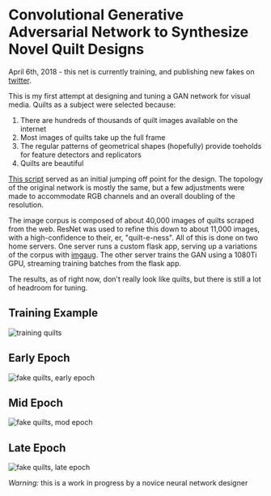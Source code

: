 # Convolutional Generative Adversarial Network to Synthesize Novel Quilt Designs

April 6th, 2018 - this net is currently training, and publishing new fakes on [twitter](https://twitter.com/penetrails).

This is my first attempt at designing and tuning a GAN network for visual media.  Quilts as a subject were selected because:

1) There are hundreds of thousands of quilt images available on the internet
2) Most images of quilts take up the full frame
3) The regular patterns of geometrical shapes (hopefully) provide toeholds for feature detectors and replicators
4) Quilts are beautiful

[This script](https://github.com/SherlockLiao/mxnet-gluon-tutorial/blob/master/09-Generative%20Adversarial%20network/conv_gan.py) served as an initial jumping off point for the design.  The topology of the original network is mostly the same, but a few adjustments were made to accommodate  RGB channels and an overall doubling of the resolution.

The image corpus is composed of about 40,000 images of quilts scraped from the web.  ResNet was used to refine this down to about 11,000 images, with a high-confidence to their, er, "quilt-e-ness".  All of this is done on two home servers.  One server runs a custom flask app, serving up a variations of the corpus with [imgaug](https://github.com/aleju/imgaug).  The other server trains the GAN using a 1080Ti GPU, streaming training batches from the flask app.

The results, as of right now, don't really look like quilts, but there is still a lot of headroom for tuning.

## Training Example

![training quilts](https://github.com/vishnubob/penetrails/raw/master/quilt/examples/training-example.png)

## Early Epoch

![fake quilts, early epoch](https://github.com/vishnubob/penetrails/raw/master/quilt/examples/fake-example-early-epoch.png)

## Mid Epoch

![fake quilts, mod epoch](https://github.com/vishnubob/penetrails/raw/master/quilt/examples/fake-example-mid-epoch.png)

## Late Epoch

![fake quilts, late epoch](https://github.com/vishnubob/penetrails/raw/master/quilt/examples/fake-example-late-epoch.png)

*Warning:* this is a work in progress by a novice neural network designer
